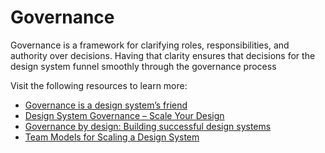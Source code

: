 # Governance

Governance is a framework for clarifying roles, responsibilities, and authority over decisions. Having that clarity ensures that decisions for the design system funnel smoothly through the governance process

Visit the following resources to learn more:

- [Governance is a design system’s friend](https://zeroheight.com/blog/governance-is-a-design-systems-friend)
- [Design System Governance – Scale Your Design](https://www.uxpin.com/studio/blog/design-system-governance/)
- [Governance by design: Building successful design systems](https://rangle.io/blog/governance-by-design-building-successful-design-systems/)
- [Team Models for Scaling a Design System](https://medium.com/eightshapes-llc/team-models-for-scaling-a-design-system-2cf9d03be6a0)
